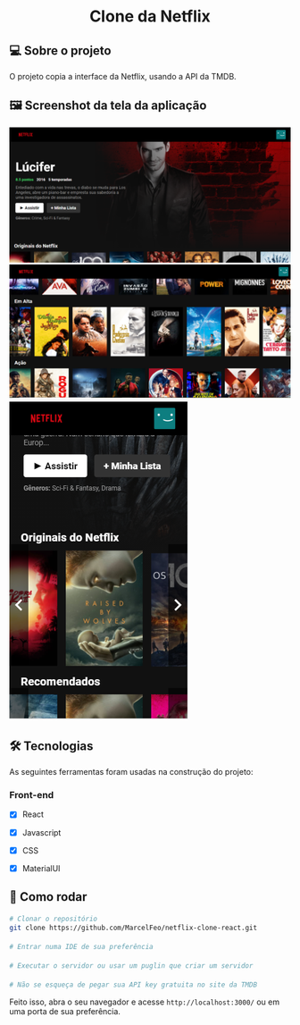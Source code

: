 <h1 align="center">
Clone da Netflix
</h1>

## 💻 Sobre o projeto

O projeto copia a interface da Netflix, usando a API da TMDB.

## 🖼 Screenshot da tela da aplicação

![foto1](images/foto1.png)
![foto2](images/foto2.png)
![foto3](images/foto3.png)

## 🛠 Tecnologias

As seguintes ferramentas foram usadas na construção do projeto:

### **Front-end**


- [X] React<br>
- [X] Javascript<br>
- [X] CSS<br>
- [X] MaterialUI<br>


## 👷 Como rodar

```bash
# Clonar o repositório
git clone https://github.com/MarcelFeo/netflix-clone-react.git

# Entrar numa IDE de sua preferência 

# Executar o servidor ou usar um puglin que criar um servidor

# Não se esqueça de pegar sua API key gratuita no site da TMDB

```

Feito isso, abra o seu navegador e acesse `http://localhost:3000/`
ou em uma porta de sua preferência.
